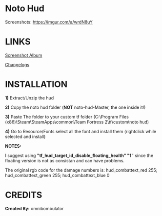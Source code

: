 # Noto Hud
 Screenshots: https://imgur.com/a/wrdN8uY

<a>LINKS</a>
====

[Screenshot Album](https://imgur.com/a/wrdN8uY)

[Changelogs](https://github.com/Hypnootize/noto-hud/commits/master)


<a>INSTALLATION</a>
====

**1)** Extract/Unzip the hud

**2)** Copy the noto hud folder (**NOT** noto-hud-Master, the one inside it!)

**3)** Paste The folder to your custom tf folder (C:\Program Files (x86)\Steam\SteamApps\common\Team Fortress 2\tf\custom\noto hud)

**4)** Go to Resource/Fonts select all the font and install them (rightclick while selected and install)

**NOTES:**

I suggest using **"tf_hud_target_id_disable_floating_health" "1"** since the floating version is not as consistan and can have problems.

The original rgb code for the damage numbers is: hud_combattext_red 255; hud_combattext_green 255; hud_combattext_blue 0


<a>CREDITS</a>
====
**Created By:** omnibombulator